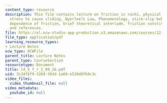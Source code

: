 ```yaml
---
content_type: resource
description: This file contains lecture on friction in rocks, physical processes,
  stress to cause sliding, Byerlee?s Law, Phenomenology, stick-slip behavior, velocity
  dependence of friction, brief theoretical interlude, friction constitutive laws
  and references.
file: https://ol-ocw-studio-app-production.s3.amazonaws.com/courses/12-524-mechanical-properties-of-rocks-fall-2005/3c34f8f93269393d1a69e529d8fb9c3c_l4_5_f_r_I_09_26.pdf
file_type: application/pdf
learning_resource_types:
- Lecture Notes
ocw_type: OCWFile
parent_title: Lecture Notes
parent_type: CourseSection
resourcetype: Document
title: l4_5_f_r_I_09_26.pdf
uid: 3c34f8f9-3269-393d-1a69-e529d8fb9c3c
video_files:
  video_thumbnail_file: null
video_metadata:
  youtube_id: null
---
```

